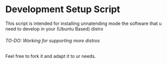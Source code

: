 # Development Setup Script
This script is intended for installing unnatending mode the software that u need to develop in your (Ubuntu Based) distro

###### TO-DO: Working for supporting more distros

Feel free to fork it and adapt it to ur needs.
